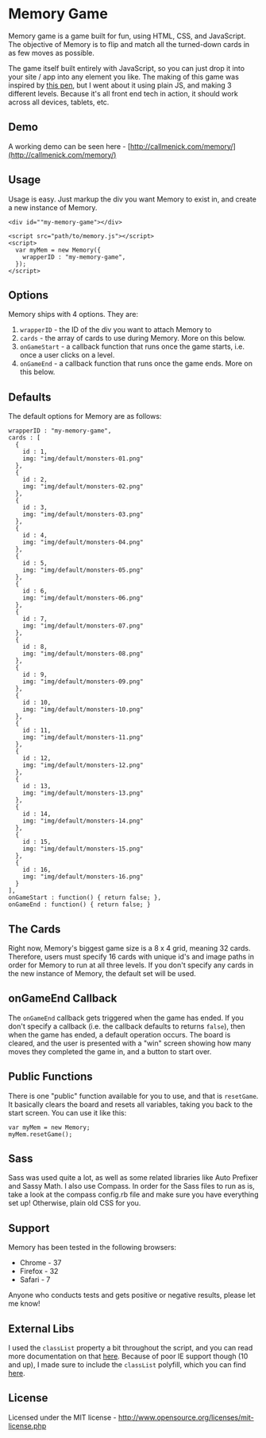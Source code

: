 # Memory Game

Memory game is a game built for fun, using HTML, CSS, and JavaScript. The objective of Memory is to flip and match all the turned-down cards in as few moves as possible.

The game itself built entirely with JavaScript, so you can just drop it into your site / app into any element you like. The making of this game was inspired by [this pen](http://codepen.io/natewiley/pen/HBrbL), but I went about it using plain JS, and making 3 different levels. Because it's all front end tech in action, it should work across all devices, tablets, etc.

## Demo

A working demo can be seen here - [http://callmenick.com/memory/](http://callmenick.com/memory/)

## Usage

Usage is easy. Just markup the div you want Memory to exist in, and create a new instance of Memory.

```language-markup
<div id=""my-memory-game"></div>

<script src="path/to/memory.js"></script>
<script>
  var myMem = new Memory({
    wrapperID : "my-memory-game",
  });
</script>
```

## Options

Memory ships with 4 options. They are:

1. `wrapperID` - the ID of the div you want to attach Memory to
2. `cards` - the array of cards to use during Memory. More on this below.
3. `onGameStart` - a callback function that runs once the game starts, i.e. once a user clicks on a level.
4. `onGameEnd` - a callback function that runs once the game ends. More on this below.

## Defaults

The default options for Memory are as follows:

```language-javascript
wrapperID : "my-memory-game",
cards : [
  {
    id : 1,
    img: "img/default/monsters-01.png"
  },
  {
    id : 2,
    img: "img/default/monsters-02.png"
  },
  {
    id : 3,
    img: "img/default/monsters-03.png"
  },
  {
    id : 4,
    img: "img/default/monsters-04.png"
  },
  {
    id : 5,
    img: "img/default/monsters-05.png"
  },
  {
    id : 6,
    img: "img/default/monsters-06.png"
  },
  {
    id : 7,
    img: "img/default/monsters-07.png"
  },
  {
    id : 8,
    img: "img/default/monsters-08.png"
  },
  {
    id : 9,
    img: "img/default/monsters-09.png"
  },
  {
    id : 10,
    img: "img/default/monsters-10.png"
  },
  {
    id : 11,
    img: "img/default/monsters-11.png"
  },
  {
    id : 12,
    img: "img/default/monsters-12.png"
  },
  {
    id : 13,
    img: "img/default/monsters-13.png"
  },
  {
    id : 14,
    img: "img/default/monsters-14.png"
  },
  {
    id : 15,
    img: "img/default/monsters-15.png"
  },
  {
    id : 16,
    img: "img/default/monsters-16.png"
  }
],
onGameStart : function() { return false; },
onGameEnd : function() { return false; }
```

## The Cards

Right now, Memory's biggest game size is a 8 x 4 grid, meaning 32 cards. Therefore, users must specify 16 cards with unique id's and image paths in order for Memory to run at all three levels. If you don't specify any cards in the new instance of Memory, the default set will be used.

## onGameEnd Callback

The `onGameEnd` callback gets triggered when the game has ended. If you don't specify a callback (i.e. the callback defaults to returns `false`), then when the game has ended, a default operation occurs. The board is cleared, and the user is presented with a "win" screen showing how many moves they completed the game in, and a button to start over.

## Public Functions

There is one "public" function available for you to use, and that is `resetGame`. It basically clears the board and resets all variables, taking you back to the start screen. You can use it like this:

```language-javascript
var myMem = new Memory;
myMem.resetGame();
```

## Sass

Sass was used quite a lot, as well as some related libraries like Auto Prefixer and Sassy Math. I also use Compass. In order for the Sass files to run as is, take a look at the compass config.rb file and make sure you have everything set up! Otherwise, plain old CSS for you.

## Support

Memory has been tested in the following browsers:

* Chrome - 37
* Firefox - 32
* Safari - 7

Anyone who conducts tests and gets positive or negative results, please let me know!

## External Libs

I used the `classList` property a bit throughout the script, and you can read more documentation on that [here](https://developer.mozilla.org/en-US/docs/Web/API/Element.classList). Because of poor IE support though (10 and up), I made sure to include the `classList` polyfill, which you can find [here](https://github.com/eligrey/classList.js/).

## License

Licensed under the MIT license - http://www.opensource.org/licenses/mit-license.php